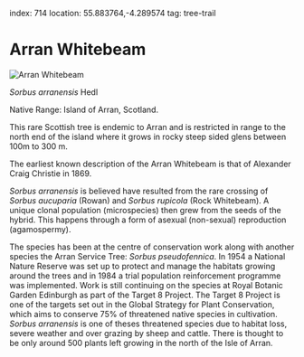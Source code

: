 index: 714
location: 55.883764,-4.289574
tag: tree-trail

# Arran Whitebeam

![Arran Whitebeam](arran-whitebeam.jpg)

<p class="species-info"><em>Sorbus arranensis</em> Hedl</p>

Native Range: Island of Arran, Scotland.

This rare Scottish tree is endemic to Arran and is restricted in range to the north end of the island where it grows
in rocky steep sided glens between 100m to 300 m.

The earliest known description of the Arran Whitebeam is that of Alexander Craig Christie in 1869.

_Sorbus arranensis_ is believed have resulted from the rare crossing of _Sorbus aucuparia_ (Rowan) and _Sorbus rupicola_
(Rock Whitebeam). A unique clonal population (microspecies) then grew from the seeds of the hybrid.
This happens through a form of asexual (non-sexual) reproduction (agamospermy).

The species has been at the centre of conservation work along with another species the Arran Service Tree:
_Sorbus pseudofennica_. In 1954 a National Nature Reserve was set up to protect and manage the habitats growing around
the trees and in 1984 a trial population reinforcement programme was implemented. Work is still continuing on the
species at Royal Botanic Garden Edinburgh as part of the Target 8 Project. The Target 8 Project is one of the targets
set out in the Global Strategy for Plant Conservation, which aims to conserve 75% of threatened native species in
cultivation. _Sorbus arranensis_ is one of theses threatened species due to habitat loss, severe weather and over grazing
by sheep and cattle. There is thought to be only around 500 plants left growing in the north of the Isle of Arran.